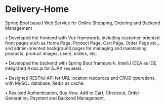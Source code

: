 # Delivery-Home
Spring Boot based Web Service for Online Shopping, Ordering and Backend Management

•	Developed the frontend with Vue framework, including customer-oriented front pages such as Home Page, Product Page, Cart Page, Order Page etc., and admin-oriented background pages for managing and maintaining products, product images, users, orders, etc.

•	Developed the backend with Spring Boot framework, IntelliJ IDEA as IDE, Integrated Axios.js for AJAX requests. 

•	Designed RESTful API for URL location resources and CRUD operations, with MySQL database, Redis as cache.

•	Realized Authentication, Buy Now, Add to Cart, Checkout, Order Generation, Payment and Backend Management.
